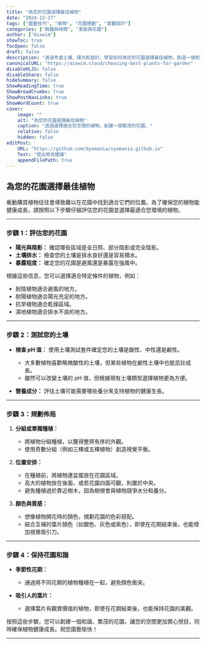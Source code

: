 ```yaml
---
title: "為您的花園選擇最佳植物"
date: "2024-12-17"
tags: ["園藝技巧", "植物", "花園規劃", "景觀設計"]
categories: ["興趣與時間", "家庭與花園"]
author: ["Aixwim"]
showToc: true
TocOpen: false
draft: false
description: "透過考慮土壤、陽光和設計，學習如何為您的花園選擇最佳植物，創造一個和諧的戶外空間。"
canonicalURL: "https://aixwim.cloud/choosing-best-plants-for-garden"
disableHLJS: false
disableShare: false
hideSummary: false
ShowReadingTime: true
ShowBreadCrumbs: true
ShowPostNavLinks: true
ShowWordCount: true
cover:
    image: ""
    alt: "為您的花園選擇最佳植物"
    caption: "透過選擇適合您空間的植物，創建一個繁茂的花園。"
    relative: false
    hidden: false
editPost:
    URL: "https://github.com/Xyomania/xyomania.github.io"
    Text: "提出修改建議"
    appendFilePath: true
---
```


## 為您的花園選擇最佳植物  

衝動購買植物往往會導致難以在花園中找到適合它們的位置。為了確保您的植物能健康成長，請按照以下步驟仔細評估您的花園並選擇最適合您環境的植物。  

---

### **步驟 1：評估您的花園**  

- **陽光與陰影：** 確認哪些區域是全日照、部分陰影或完全陰影。  
- **土壤排水：** 檢查您的土壤是排水良好還是容易積水。  
- **暴露程度：** 確定您的花園是避風還是暴露在強風中。  

根據這些信息，您可以選擇適合特定條件的植物，例如：  
- 耐陰植物適合避風的地方。  
- 耐陽植物適合陽光充足的地方。  
- 抗旱植物適合乾燥區域。  
- 濕地植物適合排水不良的地方。  

---

### **步驟 2：測試您的土壤**  

- **檢查 pH 值：** 使用土壤測試套件確定您的土壤是酸性、中性還是鹼性。  
  - 大多數植物喜歡略微酸性的土壤，但某些植物在鹼性土壤中也能茁壯成長。  
  - 雖然可以改變土壤的 pH 值，但根據現有土壤類型選擇植物更為方便。  

- **營養成分：** 評估土壤可能需要哪些養分來支持植物的健康生長。  

---

### **步驟 3：規劃佈局**  

1. **分組或單獨種植：**  
   - 將植物分組種植，以獲得整齊有序的外觀。  
   - 使用奇數分組（例如三棵或五棵植物）創造視覺平衡。  

2. **位置安排：**  
   - 在種植前，將植物連盆擺放在花園區域。  
   - 高大的植物放在後面，或若花園四面可觀，則置於中央。  
   - 避免種植過於靠近樹木，因為樹根會與植物競爭水分和養分。  

3. **顏色與質感：**  
   - 想像植物開花時的顏色，規劃花園的色彩搭配。  
   - 結合互補的葉片顏色（如銀色、灰色或紫色），即使在花期結束後，也能增加視覺吸引力。  

---

### **步驟 4：保持花園和諧**  

- **季節性花期：**  
  - 通過將不同花期的植物種植在一起，避免顏色衝突。  

- **吸引人的葉片：**  
  - 選擇葉片有觀賞價值的植物，即使在花期結束後，也能保持花園的美觀。  

按照這些步驟，您可以創建一個和諧、繁茂的花園，讓您的空間更加賞心悅目，同時確保植物健康成長。祝您園藝愉快！  

---
